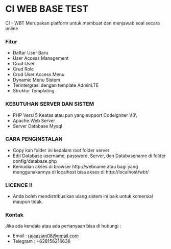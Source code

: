 # CI WEB BASE TEST

CI - WBT Merupakan platform untuk membuat dan menjawab soal secara online

### Fitur
- Daftar User Baru
- User Access Management
- Crud User
- Crud Role
- Crud User Access Menu
- Dynamic Menu Sistem
- Terintergrasi dengan template AdminLTE
- Struktur Templating

### KEBUTUHAN SERVER DAN SISTEM
- PHP Versi 5 Keatas atau pun yang support Codeigniter V3\
- Apache Web Server
- Server Database Mysql


### CARA PENGINSTALAN
- Copy kan folder ini kedalam root folder server
- Edit Database username, password, Server, dan Databasename di folder config/database.php
- Kemudian akses di browser http://webname atau bagi yang menggunakannya di localhost bisa akses di http://localhost/wbt/


### LICENCE !!
- Anda boleh mendistribusikan ulang sistem ini baik untuk komersial maupun tidak.

### Kontak
Jika ada kendala atau ada pertanyaan bisa di hubungi : 
- Email : rajaazian08@gmail.com
- Telegram : +628156216638
